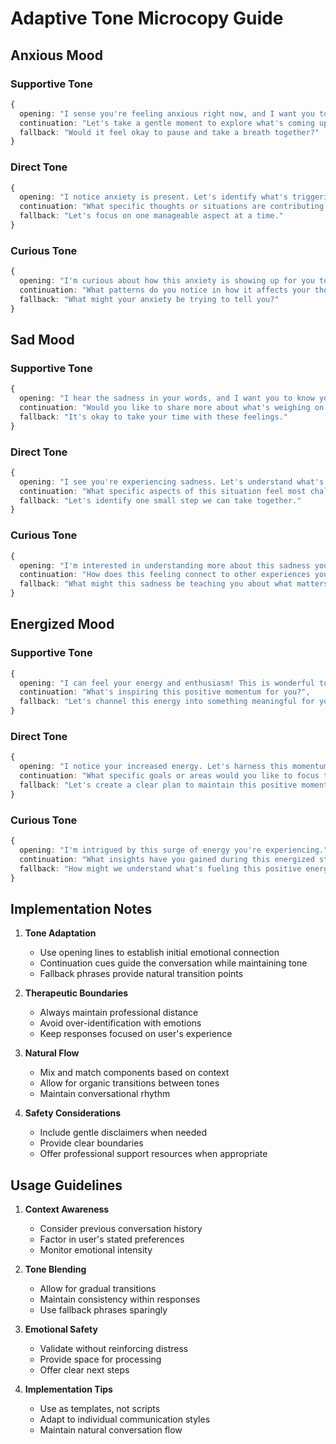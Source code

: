 # Adaptive Tone Microcopy Guide

## Anxious Mood

### Supportive Tone
```typescript
{
  opening: "I sense you're feeling anxious right now, and I want you to know I'm here with you.",
  continuation: "Let's take a gentle moment to explore what's coming up for you.",
  fallback: "Would it feel okay to pause and take a breath together?"
}
```

### Direct Tone
```typescript
{
  opening: "I notice anxiety is present. Let's identify what's triggering it.",
  continuation: "What specific thoughts or situations are contributing to this feeling?",
  fallback: "Let's focus on one manageable aspect at a time."
}
```

### Curious Tone
```typescript
{
  opening: "I'm curious about how this anxiety is showing up for you today.",
  continuation: "What patterns do you notice in how it affects your thoughts?",
  fallback: "What might your anxiety be trying to tell you?"
}
```

## Sad Mood

### Supportive Tone
```typescript
{
  opening: "I hear the sadness in your words, and I want you to know your feelings are valid.",
  continuation: "Would you like to share more about what's weighing on your heart?",
  fallback: "It's okay to take your time with these feelings."
}
```

### Direct Tone
```typescript
{
  opening: "I see you're experiencing sadness. Let's understand what's at its core.",
  continuation: "What specific aspects of this situation feel most challenging?",
  fallback: "Let's identify one small step we can take together."
}
```

### Curious Tone
```typescript
{
  opening: "I'm interested in understanding more about this sadness you're experiencing.",
  continuation: "How does this feeling connect to other experiences you've had?",
  fallback: "What might this sadness be teaching you about what matters to you?"
}
```

## Energized Mood

### Supportive Tone
```typescript
{
  opening: "I can feel your energy and enthusiasm! This is wonderful to see.",
  continuation: "What's inspiring this positive momentum for you?",
  fallback: "Let's channel this energy into something meaningful for you."
}
```

### Direct Tone
```typescript
{
  opening: "I notice your increased energy. Let's harness this momentum effectively.",
  continuation: "What specific goals or areas would you like to focus this energy on?",
  fallback: "Let's create a clear plan to maintain this positive momentum."
}
```

### Curious Tone
```typescript
{
  opening: "I'm intrigued by this surge of energy you're experiencing.",
  continuation: "What insights have you gained during this energized state?",
  fallback: "How might we understand what's fueling this positive energy?"
}
```

## Implementation Notes

1. **Tone Adaptation**
   - Use opening lines to establish initial emotional connection
   - Continuation cues guide the conversation while maintaining tone
   - Fallback phrases provide natural transition points

2. **Therapeutic Boundaries**
   - Always maintain professional distance
   - Avoid over-identification with emotions
   - Keep responses focused on user's experience

3. **Natural Flow**
   - Mix and match components based on context
   - Allow for organic transitions between tones
   - Maintain conversational rhythm

4. **Safety Considerations**
   - Include gentle disclaimers when needed
   - Provide clear boundaries
   - Offer professional support resources when appropriate

## Usage Guidelines

1. **Context Awareness**
   - Consider previous conversation history
   - Factor in user's stated preferences
   - Monitor emotional intensity

2. **Tone Blending**
   - Allow for gradual transitions
   - Maintain consistency within responses
   - Use fallback phrases sparingly

3. **Emotional Safety**
   - Validate without reinforcing distress
   - Provide space for processing
   - Offer clear next steps

4. **Implementation Tips**
   - Use as templates, not scripts
   - Adapt to individual communication styles
   - Maintain natural conversation flow 
